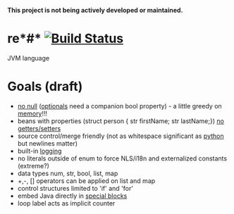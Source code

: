 **This project is not being actively developed or maintained.**

# re*#* [![Build Status](https://circleci.com/gh/2point718/rehash.svg?style=svg)](https://circleci.com/gh/2point718/rehash)
JVM language

# Goals (draft)

* [no null](http://stackoverflow.com/questions/28106234/are-there-languages-without-null) ([optionals](http://www.scala-lang.org/api/current/index.html#scala.Option) need a companion bool property) - a little greedy on [memory](http://www.statisticbrain.com/average-historic-price-of-ram/)!!!
* beans with properties (struct person { str firstName; str lastName;}) [no getters/setters](http://www.yegor256.com/2014/09/16/getters-and-setters-are-evil.html)
* source control/merge friendly (not as whitespace significant as [python](https://unspecified.wordpress.com/2011/10/18/why-pythons-whitespace-rule-is-right/) but newlines matter)
* built-in [logging](https://golang.org/pkg/log/)
* no literals outside of enum to force NLS/i18n and externalized constants (extreme?)
* data types num, str, bool, list, map
* +,-, [] operators can be applied on list and map
* control structures limited to 'if' and 'for'
* embed Java directly in [special blocks](https://msdn.microsoft.com/en-us/library/ms973872.aspx) 
* loop label acts as implicit counter
